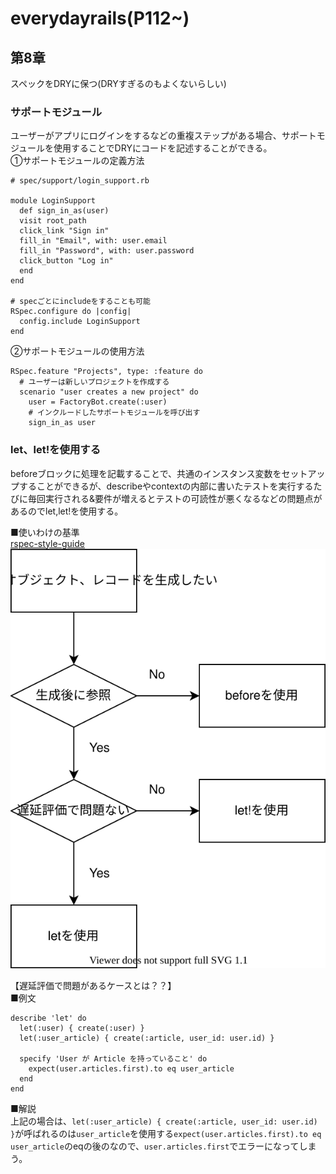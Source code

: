 # everydayrails(P112~)  
## 第8章  
スペックをDRYに保つ(DRYすぎるのもよくないらしい)  

### サポートモジュール  
ユーザーがアプリにログインをするなどの重複ステップがある場合、サポートモジュールを使用することでDRYにコードを記述することができる。  
①サポートモジュールの定義方法  
```
# spec/support/login_support.rb  

module LoginSupport
  def sign_in_as(user)
  visit root_path
  click_link "Sign in"
  fill_in "Email", with: user.email
  fill_in "Password", with: user.password
  click_button "Log in"
  end
end

# specごとにincludeをすることも可能
RSpec.configure do |config|
  config.include LoginSupport
end
```

②サポートモジュールの使用方法  
```
RSpec.feature "Projects", type: :feature do
  # ユーザーは新しいプロジェクトを作成する 
  scenario "user creates a new project" do
    user = FactoryBot.create(:user) 
    # インクルードしたサポートモジュールを呼び出す  
    sign_in_as user
```

### let、let!を使用する  
beforeブロックに処理を記載することで、共通のインスタンス変数をセットアップすることができるが、describeやcontextの内部に書いたテストを実行するたびに毎回実行される&要件が増えるとテストの可読性が悪くなるなどの問題点があるのでlet,let!を使用する。  

■使いわけの基準  
[rspec-style-guide](https://qian-dao-zhen-yi.gitbook.io/rspec-style-guide/)  
![表](let,before.drawio.svg)

【遅延評価で問題があるケースとは？？】  
■例文  
```
describe 'let' do
  let(:user) { create(:user) }
  let(:user_article) { create(:article, user_id: user.id) }

  specify 'User が Article を持っていること' do
    expect(user.articles.first).to eq user_article
  end
end
```
■解説  
上記の場合は、`let(:user_article) { create(:article, user_id: user.id) }`が呼ばれるのは`user_article`を使用する`expect(user.articles.first).to eq user_article`のeqの後のなので、`user.articles.first`でエラーになってしまう。  